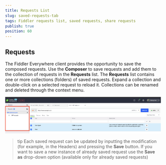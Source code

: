 ```yaml
---
title: Requests List
slug: saved-requests-tab
tags: Fiddler requests list, saved requests, share requests
publish: true
position: 60
---
```


## Requests

The Fiddler Everywhere client provides the opportunity to save the composed requests. Use the __Composer__  to save requests and add them to the collection of requests in the __Requests__ list. The __Requests__  list contains one or more collections (folders) of saved requests. Expand a collection and double-click on a selected request to reload it. Collections can be renamed and deleted through the context menu.

![Requests list](../images/requests/requests-list-all.png)

>tip Each saved request can be updated by inputting the modification (for example, in the Headers) and pressing the __Save__ button. If you want to save a new instance of already saved request use the __Save as__ drop-down option (available only for already saved requests)

